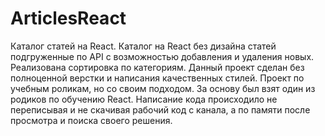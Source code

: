 # ArticlesReact
Каталог статей на React.
Каталог на React без дизайна статей подгруженные по API с возможностью добавления и удаления новых. Реализована сортировка по категориям.
Данный проект сделан без полноценной верстки и написания качественных стилей. Проект по учебным роликам, но со своим подходом. За основу был взят один из родиков по обучению React. Написание кода происходило не переписывая и не скачивая рабочий код с канала, а по памяти после просмотра и поиска своего решения.

